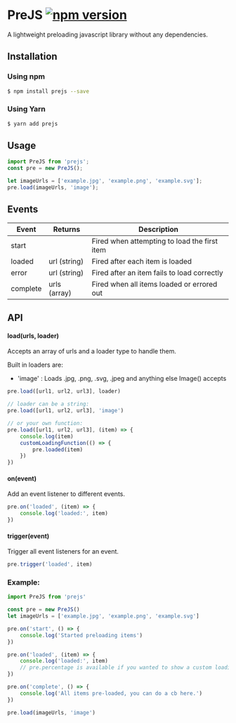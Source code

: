 # PreJS [![npm version](https://badge.fury.io/js/prejs.svg)](https://badge.fury.io/js/prejs)

A lightweight preloading javascript library without any dependencies.

## Installation

### Using npm

```sh
$ npm install prejs --save
```

### Using Yarn

```sh
$ yarn add prejs
```

## Usage

```js
import PreJS from 'prejs';
const pre = new PreJS();

let imageUrls = ['example.jpg', 'example.png', 'example.svg'];
pre.load(imageUrls, 'image');
```

## Events

| Event     | Returns      | Description                                                                          |
|-----------|--------------|--------------------------------------------------------------------------------------|
| start     |              | Fired when attempting to load the first item							              |
| loaded    | url (string) | Fired after each item is loaded		                                              |
| error     | url (string) | Fired after an item fails to load correctly										  |
| complete  | urls (array) | Fired when all items loaded or errored out                                           |


## API

#### load(urls, loader)
Accepts an array of urls and a loader type to handle them.

Built in loaders are:
- 'image' : Loads .jpg, .png, .svg, .jpeg and anything else Image() accepts

```js
pre.load([url1, url2, url3], loader)

// loader can be a string:
pre.load([url1, url2, url3], 'image')

// or your own function:
pre.load([url1, url2, url3], (item) => {
	console.log(item)
	customLoadingFunction(() => {
		pre.loaded(item)
	})
})
```

#### on(event)
Add an event listener to different events.

```js
pre.on('loaded', (item) => {
	console.log('loaded:', item)
})
```

#### trigger(event)
Trigger all event listeners for an event.

```js
pre.trigger('loaded', item)
```

### Example:
```js
import PreJS from 'prejs'

const pre = new PreJS()
let imageUrls = ['example.jpg', 'example.png', 'example.svg']

pre.on('start', () => {
	console.log('Started preloading items')
})

pre.on('loaded', (item) => {
	console.log('loaded:', item)
	// pre.percentage is available if you wanted to show a custom loading indicator, you can update it here
})

pre.on('complete', () => {
	console.log('All items pre-loaded, you can do a cb here.')
})

pre.load(imageUrls, 'image')
```